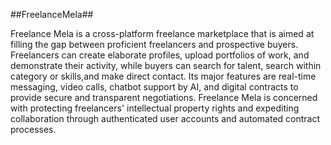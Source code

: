 ##FreelanceMela##

Freelance Mela is a cross-platform freelance marketplace that is aimed at filling the gap between proficient freelancers and prospective buyers. Freelancers can create elaborate profiles, upload portfolios of work, and demonstrate their activity, while buyers can search for talent, search within category or skills,and make direct contact.
Its major features are real-time messaging, video calls, chatbot support by AI, and digital contracts to provide secure and transparent negotiations. Freelance Mela is concerned with protecting freelancers' intellectual property rights and expediting collaboration through authenticated user accounts and automated contract processes.
